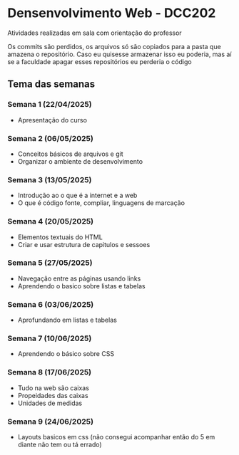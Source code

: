 # Densenvolvimento Web - DCC202
Atividades realizadas em sala com orientação do professor

Os commits são perdidos, os arquivos só são copiados para a pasta que amazena o repositório.
Caso eu quisesse armazenar isso eu poderia, mas aí se a faculdade apagar esses repositórios eu perderia o código 

## Tema das semanas
### Semana 1 (22/04/2025)
- Apresentação do curso

### Semana 2 (06/05/2025)
- Conceitos básicos de arquivos e git
- Organizar o ambiente de desenvolvimento

### Semana 3 (13/05/2025)
- Introdução ao o que é a internet e a web
- O que é código fonte, compliar, linguagens de marcação

### Semana 4 (20/05/2025)
- Elementos textuais do HTML
- Criar e usar estrutura de capitulos e sessoes 

### Semana 5 (27/05/2025)
- Navegação entre as páginas usando links
- Aprendendo o basico sobre listas e tabelas

### Semana 6 (03/06/2025)
- Aprofundando em listas e tabelas

### Semana 7 (10/06/2025)
- Aprendendo o básico sobre CSS

### Semana 8 (17/06/2025)
- Tudo na web são caixas 
- Propeidades das caixas
- Unidades de medidas

### Semana 9 (24/06/2025)
- Layouts basicos em css
(não consegui acompanhar então do 5 em diante não tem ou tá errado)